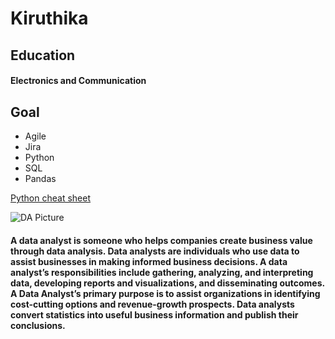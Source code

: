# Kiruthika
## Education
#### Electronics and Communication
## Goal
* Agile
* Jira
* Python
* SQL
* Pandas

[Python cheat sheet](https://www.pythoncheatsheet.org/cheatsheet/basics "Python cheatsheet")

![DA Picture](https://i.ytimg.com/vi/4hrkKaJJt-4/maxresdefault.jpg)

#### A data analyst is someone who helps companies create business value through data analysis. Data analysts are individuals who use data to assist businesses in making informed business decisions. A data analyst’s responsibilities include gathering, analyzing, and interpreting data, developing reports and visualizations, and disseminating outcomes. A Data Analyst’s primary purpose is to assist organizations in identifying cost-cutting options and revenue-growth prospects. Data analysts convert statistics into useful business information and publish their conclusions.



